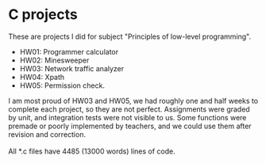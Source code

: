 # C projects

These are projects I did for subject "Principles of low-level programming".

<ul>
<li>HW01: Programmer calculator</li>
<li>HW02: Minesweeper</li>
<li>HW03: Network traffic analyzer</li>
<li>HW04: Xpath</li>
<li>HW05: Permission check.</li>
</ul>

I am most proud of HW03 and HW05, we had roughly one and half weeks to complete each project, so they are not perfect. Assignments were graded by unit, and integration tests were not visible to us. Some functions were premade or poorly implemented by teachers, and we could use them after revision and correction.
<br>
<br>
All *.c files have 4485 (13000 words) lines of code.
